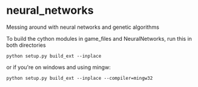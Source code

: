 neural_networks
===============

Messing around with neural networks and genetic algorithms

To build the cython modules in game_files and NeuralNetworks, run this in both directories

`python setup.py build_ext --inplace`

or if you're on windows and using mingw:

`python setup.py build_ext --inplace --compiler=mingw32`

